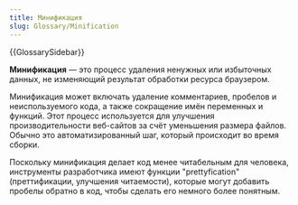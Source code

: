 ```yaml
---
title: Минификация
slug: Glossary/Minification
---
```


{{GlossarySidebar}}

**Минификация** — это процесс удаления ненужных или избыточных данных, не изменяющий результат обработки ресурса браузером.

Минификация может включать удаление комментариев, пробелов и неиспользуемого кода, а также сокращение имён переменных и функций. Этот процесс используется для улучшения производительности веб-сайтов за счёт уменьшения размера файлов. Обычно это автоматизированный шаг, который происходит во время сборки.

Поскольку минификация делает код менее читабельным для человека, инструменты разработчика имеют функции "prettyfication" (преттификации, улучшения читаемости), которые могут добавить пробелы обратно в код, чтобы сделать его немного более понятным.
